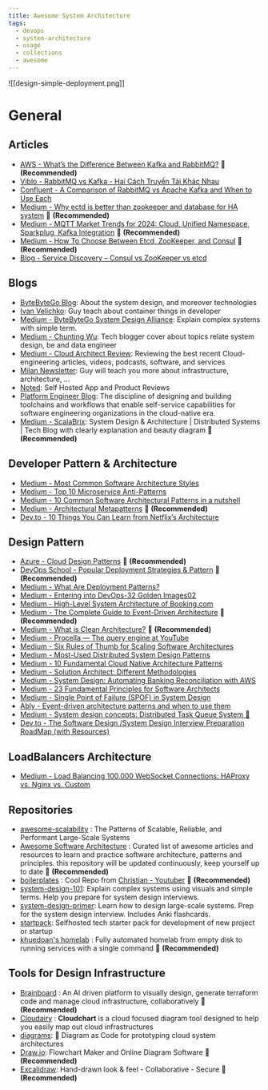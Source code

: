 ```yaml
---
title: Awesome System Architecture
tags:
  - devops
  - system-architecture
  - usage
  - collections
  - awesome
---
```


![[design-simple-deployment.png]]
# General

## Articles

- [AWS - What’s the Difference Between Kafka and RabbitMQ?](https://aws.amazon.com/compare/the-difference-between-rabbitmq-and-kafka/?nc1=h_ls) 🌟 **(Recommended)**
- [Viblo - RabbitMQ vs Kafka - Hai Cách Truyền Tải Khác Nhau](https://viblo.asia/p/rabbitmq-vs-kafka-hai-cach-truyen-tai-khac-nhau-pgjLNdYE432)
- [Confluent - A Comparison of RabbitMQ vs Apache Kafka and When to Use Each](https://www.confluent.io/learn/rabbitmq-vs-apache-kafka/)
- [Medium - Why ectd is better than zookeeper and database for HA system](https://medium.com/@lbq999/why-ectd-is-better-than-zookeeper-and-database-for-ha-system-227a45750720) 🌟 **(Recommended)**
- [Medium - MQTT Market Trends for 2024: Cloud, Unified Namespace, Sparkplug, Kafka Integration](https://medium.com/@kai-waehner/mqtt-market-trends-for-2024-cloud-unified-namespace-sparkplug-kafka-integration-1428d0c3c773) 🌟 **(Recommended)**
- [Medium - How To Choose Between Etcd, ZooKeeper, and Consul](https://blog.devops.dev/how-to-choose-between-etcd-zookeeper-and-consul-2c0e6a3c48da) 🌟 **(Recommended)**
- [Blog - Service Discovery – Consul vs ZooKeeper vs etcd](https://bizety.com/2019/01/17/service-discovery-consul-vs-zookeeper-vs-etcd/)
## Blogs

- [ByteByteGo Blog](https://blog.bytebytego.com): About the system design, and moreover technologies
- [Ivan Velichko](https://iximiuz.com/en/): Guy teach about container things in developer
- [Medium - ByteByteGo System Design Alliance](https://medium.com/bytebytego-system-design-alliance): Explain complex systems with simple term.
- [Medium - Chunting Wu](https://lazypro.medium.com/): Tech blogger cover about topics relate system design, be and data engineer
- [Medium - Cloud Architect Review](https://medium.com/cloud-architect-review): Reviewing the best recent Cloud-engineering articles, videos, podcasts, software, and services
- [Milan Newsletter](https://newsletter.techworld-with-milan.com/): Guy will teach you more about infrastructure, architecture, ...
- [Noted](https://noted.lol/): Self Hosted App and Product Reviews
- [Platform Engineer Blog](https://platformengineering.org/blog): The discipline of designing and building toolchains and workflows that enable self-service capabilities for software engineering organizations in the cloud-native era.
- [Medium - ScalaBrix](https://scalabrix.medium.com/): System Design & Architecture | Distributed Systems | Tech Blog with clearly explanation and beauty diagram 🌟 **(Recommended)**
## Developer Pattern & Architecture

- [Medium - Most Common Software Architecture Styles](https://medium.com/@techworldwithmilan/most-common-software-architecture-styles-86881d779683)
- [Medium - Top 10 Microservice Anti-Patterns](https://blog.bitsrc.io/10-microservice-anti-patterns-278bcb7f385d)
- [Medium - 10 Common Software Architectural Patterns in a nutshell](https://towardsdatascience.com/10-common-software-architectural-patterns-in-a-nutshell-a0b47a1e9013)
- [Medium - Architectural Metapatterns](https://medium.com/itnext/architectural-metapatterns-1834bdbc4221) 🌟 **(Recommended)**
- [Dev.to - 10 Things You Can Learn from Netflix’s Architecture](https://dev.to/somadevtoo/10-things-you-can-learn-from-netflixs-architecture-1bnn)
## Design Pattern

- [Azure - Cloud Design Patterns](https://learn.microsoft.com/en-us/azure/architecture/patterns/) 🌟 **(Recommended)**
- [DevOps School - Popular Deployment Strategies & Pattern](https://www.devopsschool.com/blog/list-of-popular-deployment-strategies/) 🌟 **(Recommended)**
- [Medium - What Are Deployment Patterns?](https://medium.com/@techworldwithmilan/what-are-deployment-patterns-876057c15987)
- [Medium - Entering into DevOps-32 Golden Images02](https://blog.devgenius.io/entering-into-devops-32-golden-images02-9f8a9bfa52cd)
- [Medium - High-Level System Architecture of Booking.com](https://medium.com/@sahintalha1/high-level-system-architecture-of-booking-com-06c199003d94)
- [Medium - The Complete Guide to Event-Driven Architecture](https://medium.com/@seetharamugn/the-complete-guide-to-event-driven-architecture-b25226594227) 🌟 **(Recommended)**
- [Medium - What is Clean Architecture?](https://medium.com/@techworldwithmilan/what-is-clean-architecture-456d2d3cb0bc) 🌟 **(Recommended)**
- [Medium - Procella — The query engine at YouTube](https://medium.com/@vutrinh274/procella-the-query-engine-at-youtube-e83b0c322e5e)
- [Medium - Six Rules of Thumb for Scaling Software Architectures](https://medium.com/@i.gorton/six-rules-of-thumb-for-scaling-software-architectures-a831960414f9)
- [Medium - Most-Used Distributed System Design Patterns](https://medium.com/javarevisited/most-used-distributed-system-patterns-d5d90ffedf33)
- [Medium - 10 Fundamental Cloud Native Architecture Patterns](https://medium.com/@azeynalli1990/10-fundamental-cloud-native-architecture-patterns-7e4c2d94861e)
- [Medium - Solution Architect: Different Methodologies](https://blog.stackademic.com/solution-architect-different-methodologies-47fa15fb0b14)
- [Medium - System Design: Automating Banking Reconciliation with AWS](https://medium.com/aws-in-plain-english/system-design-automating-banking-reconciliation-with-aws-2d2a5344022f)
- [Medium - 23 Fundamental Principles for Software Architects](https://azeynalli1990.medium.com/23-fundamental-principles-for-software-architects-f42aaae7f740)
- [Medium - Single Point of Failure (SPOF) in System Design](https://levelup.gitconnected.com/single-point-of-failure-spof-in-system-design-c8bbac5af993)
- [Ably - Event-driven architecture patterns and when to use them](https://ably.com/topic/event-driven-architecture-patterns)
- [Medium - System design concepts: Distributed Task Queue System 🎯](https://levelup.gitconnected.com/system-design-concepts-distributed-task-queue-system-8bc99647a093)
- [Dev.to - The Software Design /System Design Interview Preparation RoadMap (with Resources)](https://dev.to/somadevtoo/the-software-design-system-design-interview-preparation-roadmap-with-resources-1no0)

## LoadBalancers Architecture

- [Medium - Load Balancing 100,000 WebSocket Connections: HAProxy vs. Nginx vs. Custom](https://medium.com/@yashbatra11111/load-balancing-100-000-websocket-connections-haproxy-vs-nginx-vs-custom-4fe78f68c1ce)
## Repositories

- [awesome-scalability](https://github.com/binhnguyennus/awesome-scalability) : The Patterns of Scalable, Reliable, and Performant Large-Scale Systems
- [Awesome Software Architecture](https://awesome-architecture.com/) : Curated list of awesome articles and resources to learn and practice software architecture, patterns and principles. this repository will be updated continuously, keep yourself up to date 🌟 **(Recommended)**
- [boilerplates](https://github.com/ChristianLempa/boilerplates) : Cool Repo from [Christian - Youtuber](https://www.youtube.com/@christianlempa/videos) 🌟 **(Recommended)**
- [system-design-101](https://github.com/ByteByteGoHq/system-design-101): Explain complex systems using visuals and simple terms. Help you prepare for system design interviews.
- [system-design-primer](https://github.com/donnemartin/system-design-primer): Learn how to design large-scale systems. Prep for the system design interview. Includes Anki flashcards.
- [startpack](https://github.com/tldr-devops/startpack): Selfhosted tech starter pack for development of new project or startup
- [khuedoan's homelab](https://homelab.khuedoan.com/) : Fully automated homelab from empty disk to running services with a single command 🌟 **(Recommended)**
## Tools for Design Infrastructure

- [Brainboard](https://www.brainboard.co/) : An AI driven platform to visually design, generate terraform code and manage cloud infrastructure, collaboratively 🌟 **(Recommended)**
- [Cloudairy](https://cloudairy.com/) : **Cloudchart** is a cloud focused diagram tool designed to help you easily map out cloud infrastructures
- [diagrams](https://github.com/mingrammer/diagrams): 🎨 Diagram as Code for prototyping cloud system architectures
- [Draw.io](https://app.diagrams.net/): Flowchart Maker and Online Diagram Software 🌟 **(Recommended)**
- [Excalidraw](https://excalidraw.com/): Hand-drawn look & feel - Collaborative - Secure 🌟 **(Recommended)**